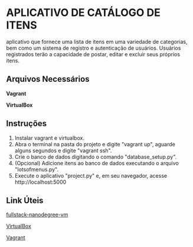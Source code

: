 # APLICATIVO DE CATÁLOGO DE ITENS
aplicativo que fornece uma lista de itens em uma variedade de categorias, bem como um sistema de registro e autenticação de usuários. Usuários registrados terão a capacidade de postar, editar e excluir seus próprios itens.
## Arquivos Necessários
**Vagrant**

**VirtualBox**
## Instruções

1. Instalar vagrant e virtualbox.
2. Abra o terminal na pasta do projeto e digite "vagrant up", aguarde alguns segundos e digite "vagrant ssh".
3. Crie o banco de dados digitando o comando "database_setup.py".
4. (Opcional) Adicione itens ao banco de dados executando o arquivo "lotsofmenus.py".
5. Execute o aplicativo "project.py" e, em seu navegador, acesse http://localhost:5000
## Link Úteis

[fullstack-nanodegree-vm](https://github.com/udacity/fullstack-nanodegree-vm)

[VirtualBox](https://www.virtualbox.org/wiki/Downloads)

[Vagrant](https://www.vagrantup.com/downloads.html)
